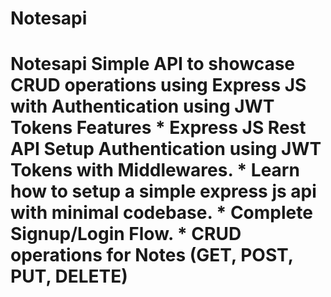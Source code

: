 # Notesapi
# Notesapi Simple API to showcase CRUD operations using Express JS with Authentication using JWT Tokens   Features * Express JS Rest API Setup Authentication using JWT Tokens with Middlewares. * Learn how to setup a simple express js api with minimal codebase. * Complete Signup/Login Flow. * CRUD operations for Notes (GET, POST, PUT, DELETE)
